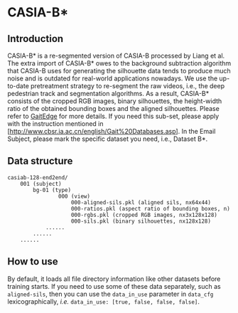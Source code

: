 # CASIA-B\*
## Introduction
CASIA-B\* is a re-segmented version of CASIA-B processed by Liang et al. The extra import of CASIA-B* owes to the background subtraction algorithm that CASIA-B uses for generating the silhouette data tends to produce much noise and is outdated for real-world applications nowadays. We use the up-to-date pretreatment strategy to re-segment the raw videos, i.e., the deep pedestrian track and segmentation algorithms. As a result, CASIA-B\* consists of the cropped RGB images, binary silhouettes, the height-width ratio of the obtained bounding boxes and the aligned silhouettes. Please refer to [GaitEdge](../../configs/gaitedge/README.md) for more details. If you need this sub-set, please apply with the instruction mentioned in [http://www.cbsr.ia.ac.cn/english/Gait%20Databases.asp]. In the Email Subject, please mark the specific dataset you need, i.e., Dataset B*.

## Data structure
```
casiab-128-end2end/
    001 (subject)
        bg-01 (type)
                000 (view)
                    000-aligned-sils.pkl (aligned sils, nx64x44)
                    000-ratios.pkl (aspect ratio of bounding boxes, n)
                    000-rgbs.pkl (cropped RGB images, nx3x128x128)
                    000-sils.pkl (binary silhouettes, nx128x128)
            ......
        ......
    ......
```

## How to use
By default, it loads all file directory information like other datasets before training starts. If you need to use some of these data separately, such as `aligned-sils`, then you can use the `data_in_use` parameter in `data_cfg` lexicographically, *i.e.* `data_in_use: [true, false, false, false]`.
